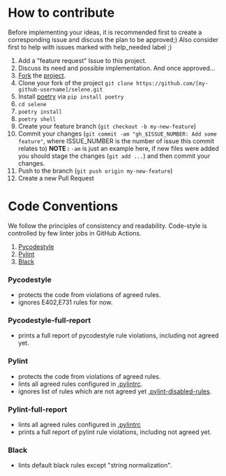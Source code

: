 # How to contribute

Before implementing your ideas, it is recommended first to create a corresponding issue and discuss the plan to be approved;)
Also consider first to help with issues marked with help_needed label ;)

1. Add a "feature request" Issue to this project.
2. Discuss its need and possible implementation. And once approved...
3. [Fork](https://docs.github.com/en/github/getting-started-with-github/fork-a-repo) the [project](https://github.com/yashaka/selene/fork).
4. Clone your fork of the project `git clone https://github.com/[my-github-username]/selene.git`
5. Install [poetry](https://python-poetry.org) via `pip install poetry`
6. `cd selene`
7. `poetry install`
8. `poetry shell`
9. Create your feature branch (`git checkout -b my-new-feature`)
10. Commit your changes (`git commit -am "gh_$ISSUE_NUMBER: Add some feature"`, where ISSUE_NUMBER is the number of issue this commit relates to)
    **NOTE :** `-am` is just an example here, if new files were added you should stage the changes (`git add ...`) and then commit your changes.
11. Push to the branch (`git push origin my-new-feature`)
12. Create a new Pull Request

# Code Conventions
We follow the principles of consistency and readability.
Code-style is controlled by few linter jobs in GitHub Actions.

1. [Pycodestyle](https://github.com/PyCQA/pycodestyle)
2. [Pylint](https://github.com/PyCQA/pylint)
3. [Black](https://github.com/psf/black)

### Pycodestyle 
- protects the code from violations of agreed rules.
- ignores E402,E731 rules for now.

### Pycodestyle-full-report
- prints a full report of pycodestyle rule violations, including not agreed yet.

### Pylint
- protects the code from violations of agreed rules.
- lints all agreed rules configured in [.pylintrc](https://github.com/yashaka/selene/blob/master/.pylintrc).
- ignores list of rules which are not agreed yet [.pylint-disabled-rules](https://github.com/yashaka/selene/blob/master/.pylint-disabled-rules). 

### Pylint-full-report
- lints all agreed rules configured in [.pylintrc](https://github.com/yashaka/selene/blob/master/.pylintrc)
- prints a full report of pylint rule violations, including not agreed yet.

### Black 
- lints default black rules except "string normalization".
